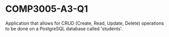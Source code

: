 # COMP3005-A3-Q1
Application that allows for CRUD (Create, Read, Update, Delete) operations to be done on a PostgreSQL database called 'students'.

